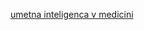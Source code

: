 [umetna inteligenca v medicini](https://plus.cobiss.net/cobiss/um/sl/discovery/eNo9kL1PwzAQxS0Eoh90ZkPeWJpix3acjFHU8qFWBQk2pOhiO8JV4obEEep_T0qBG97dcO_e6TdBM-j9h3HeKvBGI3RNyYISQu92UMMiJCFbUMFjeobGVLA4YCKJz9GYkCQOJI_5CE26bkeGokxeohGTIoo4icboPX3E1uGN0VZZZ4KndJPedni1V32H9w5nlXVDaoW3vVf72nRz_AzeDr8E2SCmNRpn0Jo5fumhsv4wx-A0Xn72w3yFLkqoOjP77VP0tlq-Zg_Benv_mKXroAmjyAdak7IkIGNBC1oYxZOYAxdKSB6aSDCTaBGGqpScQ1IoxQupSsFVWEhOdCHYFJHT3d41cPiCqsqb1tbQHnJK8iOo_AgqP4LKf0ANlpuTpemL2uj__T8y7Bt2pmkH)
